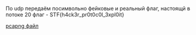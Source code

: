 По udp передаём посимвольно фейковые и реальный флаг, настоящй в потоке 20
флаг - STF{h4ck3r_pr0t0c0l_3xpl0it}

[pcapng файл](./dump.pcapng)
